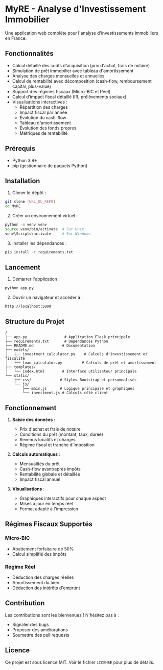 # MyRE - Analyse d'Investissement Immobilier

Une application web complète pour l'analyse d'investissements immobiliers en France.

## Fonctionnalités

- Calcul détaillé des coûts d'acquisition (prix d'achat, frais de notaire)
- Simulation de prêt immobilier avec tableau d'amortissement
- Analyse des charges mensuelles et annuelles
- Calcul de rentabilité avec décomposition (cash-flow, remboursement capital, plus-value)
- Support des régimes fiscaux (Micro-BIC et Réel)
- Calcul d'impact fiscal détaillé (IR, prélèvements sociaux)
- Visualisations interactives :
  - Répartition des charges
  - Impact fiscal par année
  - Évolution du cash-flow
  - Tableau d'amortissement
  - Évolution des fonds propres
  - Métriques de rentabilité

## Prérequis

- Python 3.8+
- pip (gestionnaire de paquets Python)

## Installation

1. Cloner le dépôt :
```bash
git clone [URL_DU_REPO]
cd MyRE
```

2. Créer un environnement virtuel :
```bash
python -m venv venv
source venv/bin/activate  # Sur Unix
venv\Scripts\activate     # Sur Windows
```

3. Installer les dépendances :
```bash
pip install -r requirements.txt
```

## Lancement

1. Démarrer l'application :
```bash
python app.py
```

2. Ouvrir un navigateur et accéder à :
```
http://localhost:5000
```

## Structure du Projet

```
/
├── app.py                 # Application Flask principale
├── requirements.txt       # Dépendances Python
├── README.md             # Documentation
├── models/
│   ├── investment_calculator.py    # Calculs d'investissement et fiscalité
│   └── loan_calculator.py         # Calculs de prêt et amortissement
├── templates/
│   └── index.html        # Interface utilisateur principale
└── static/
    ├── css/             # Styles Bootstrap et personnalisés
    └── js/
        ├── main.js      # Logique principale et graphiques
        └── investment.js # Calculs côté client
```

## Fonctionnement

1. **Saisie des données** :
   - Prix d'achat et frais de notaire
   - Conditions du prêt (montant, taux, durée)
   - Revenus locatifs et charges
   - Régime fiscal et tranche d'imposition

2. **Calculs automatiques** :
   - Mensualités du prêt
   - Cash-flow avant/après impôts
   - Rentabilité globale et détaillée
   - Impact fiscal annuel

3. **Visualisations** :
   - Graphiques interactifs pour chaque aspect
   - Mises à jour en temps réel
   - Format adapté à l'impression

## Régimes Fiscaux Supportés

### Micro-BIC
- Abattement forfaitaire de 50%
- Calcul simplifié des impôts

### Régime Réel
- Déduction des charges réelles
- Amortissement du bien
- Déduction des intérêts d'emprunt

## Contribution

Les contributions sont les bienvenues ! N'hésitez pas à :
- Signaler des bugs
- Proposer des améliorations
- Soumettre des pull requests

## Licence

Ce projet est sous licence MIT. Voir le fichier `LICENSE` pour plus de détails.
